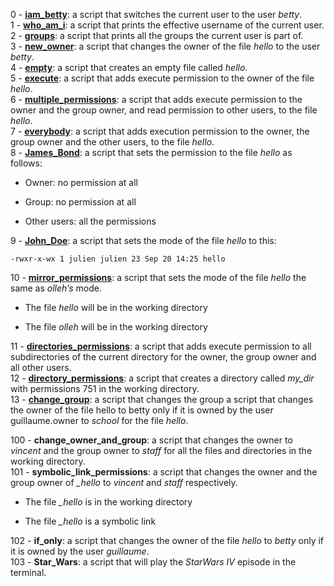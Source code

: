 0 - [**iam_betty**](./0-iam_betty): a script that switches the current user to the user *betty*.  
1 - [**who_am_i**](./1-who_am_i): a script that prints the effective username of the current user.  
2 - [**groups**](./2-groups): a script that prints all the groups the current user is part of.  
3 - [**new_owner**](./3-new_owner): a script that changes the owner of the file *hello* to the user *betty*.  
4 - [**empty**](./4-empty): a script that creates an empty file called *hello*.  
5 - [**execute**](./5-execute): a script that adds execute permission to the owner of the file *hello*.  
6 - [**multiple_permissions**](./6-multiple_permissions): a script that adds execute permission to the owner and the group owner, and read permission to other users, to the file *hello*.  
7 - [**everybody**](./7-everybody): a script that adds execution permission to the owner, the group owner and the other users, to the file *hello*.  
8 - [**James_Bond**](./8-James_Bond): a script that sets the permission to the file *hello* as follows:
* Owner: no permission at all  
+ Group: no permission at all  
- Other users: all the permissions  

9 - [**John_Doe**](./9-John_Doe): a script that sets the mode of the file *hello* to this:  
```  
-rwxr-x-wx 1 julien julien 23 Sep 20 14:25 hello  
```  

10 - [**mirror_permissions**](./10-mirror_permissions):  a script that sets the mode of the file *hello* the same as *olleh’s* mode.  
* The file *hello* will be in the working directory  
- The file *olleh* will be in the working directory  

11 - [**directories_permissions**](./11-directories_permissions): a script that adds execute permission to all subdirectories of the current directory for the owner, the group owner and all other users.  
12 - [**directory_permissions**](./12-directory_permissions): a script that creates a directory called *my_dir* with permissions 751 in the working directory.  
13 - [**change_group**](./13-change_group): a script that changes the group a script that changes the owner of the file hello to betty only if it is owned by the user guillaume.owner to *school* for the file *hello*.  
  
  
100 - **change_owner_and_group**: a script that changes the owner to *vincent* and the group owner to *staff* for all the files and directories in the working directory.  
101 - **symbolic_link_permissions**: a script that changes the owner and the group owner of *_hello* to *vincent* and *staff* respectively.
* The file *_hello* is in the working directory
+ The file *_hello* is a symbolic link  

102 - **if_only**: a script that changes the owner of the file *hello* to *betty* only if it is owned by the user *guillaume*.  
103 - **Star_Wars**: a script that will play the *StarWars IV* episode in the terminal.
